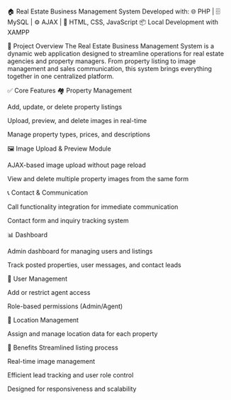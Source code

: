 🏠 Real Estate Business Management System
Developed with:
🌐 PHP | 🗄️ MySQL | ⚙️ AJAX | 🎨 HTML, CSS, JavaScript
📦 Local Development with XAMPP

📘 Project Overview
The Real Estate Business Management System is a dynamic web application designed to streamline operations for real estate agencies and property managers. From property listing to image management and sales communication, this system brings everything together in one centralized platform.

✅ Core Features
🏘️ Property Management

Add, update, or delete property listings

Upload, preview, and delete images in real-time

Manage property types, prices, and descriptions

🖼️ Image Upload & Preview Module

AJAX-based image upload without page reload

View and delete multiple property images from the same form

📞 Contact & Communication

Call functionality integration for immediate communication

Contact form and inquiry tracking system

📊 Dashboard

Admin dashboard for managing users and listings

Track posted properties, user messages, and contact leads

👥 User Management

Add or restrict agent access

Role-based permissions (Admin/Agent)

📍 Location Management

Assign and manage location data for each property

🚀 Benefits
Streamlined listing process

Real-time image management

Efficient lead tracking and user role control

Designed for responsiveness and scalability
